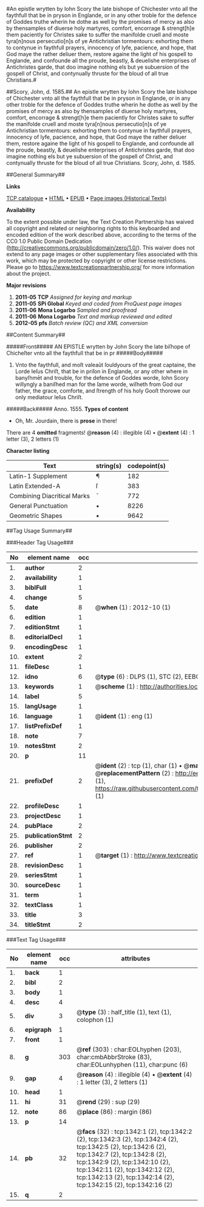 #An epistle wrytten by Iohn Scory the late bishope of Chichester vnto all the faythfull that be in pryson in Englande, or in any other troble for the defence of Goddes truthe wherin he dothe as well by the promises of mercy as also by thensamples of diuerse holy martyres, comfort, encorrage & strengt[h]e them paciently for Christes sake to suffer the manifolde cruell and moste tyra[n]nous persecutio[n]s of ye Antichristian tormentours: exhorting them to contynue in faythfull prayers, innocency of lyfe, pacience, and hope, that God maye the rather deliuer them, restore againe the light of his gospell to Englande, and confounde all the proude, beastly, & deuelishe enterprises of Antichristes garde, that doo imagine nothing els but ye subuersion of the gospell of Christ, and contynually thruste for the bloud of all true Christians.#

##Scory, John, d. 1585.##
An epistle wrytten by Iohn Scory the late bishope of Chichester vnto all the faythfull that be in pryson in Englande, or in any other troble for the defence of Goddes truthe wherin he dothe as well by the promises of mercy as also by thensamples of diuerse holy martyres, comfort, encorrage & strengt[h]e them paciently for Christes sake to suffer the manifolde cruell and moste tyra[n]nous persecutio[n]s of ye Antichristian tormentours: exhorting them to contynue in faythfull prayers, innocency of lyfe, pacience, and hope, that God maye the rather deliuer them, restore againe the light of his gospell to Englande, and confounde all the proude, beastly, & deuelishe enterprises of Antichristes garde, that doo imagine nothing els but ye subuersion of the gospell of Christ, and contynually thruste for the bloud of all true Christians.
Scory, John, d. 1585.

##General Summary##

**Links**

[TCP catalogue](http://www.ota.ox.ac.uk/tcp/)  • 
[HTML](http://tei.it.ox.ac.uk/tcp/Texts-HTML/free/A11/A11613.html)  • 
[EPUB](http://tei.it.ox.ac.uk/tcp/Texts-EPUB/free/A11/A11613.epub) • 
[Page images (Historical Texts)](https://historicaltexts.jisc.ac.uk/eebo-99837038e)

**Availability**

To the extent possible under law, the Text Creation Partnership has waived all copyright and related or neighboring rights to this keyboarded and encoded edition of the work described above, according to the terms of the CC0 1.0 Public Domain Dedication (http://creativecommons.org/publicdomain/zero/1.0/). This waiver does not extend to any page images or other supplementary files associated with this work, which may be protected by copyright or other license restrictions. Please go to https://www.textcreationpartnership.org/ for more information about the project.

**Major revisions**

1. __2011-05__ __TCP__ *Assigned for keying and markup*
1. __2011-05__ __SPi Global__ *Keyed and coded from ProQuest page images*
1. __2011-06__ __Mona Logarbo__ *Sampled and proofread*
1. __2011-06__ __Mona Logarbo__ *Text and markup reviewed and edited*
1. __2012-05__ __pfs__ *Batch review (QC) and XML conversion*

##Content Summary##

#####Front#####
AN EPISTLE wrytten by John Scory the late biſhope of Chicheſter vnto all the faythfull that be in pr
#####Body#####

1. Vnto the faythfull, and moſt valeaūt ſouldyours of the great captaine, the Lorde Ieſus Chriſt, that be in priſon in Englande, or any other where in banyſhmēt and trouble, for the defence of Goddes worde, Iohn Scory willyngly a baniſhed man for the ſame worde, wiſheth from God our father, the grace, comforte, and ſtrength of his holy Gooſt thorowe our only mediatour Ieſus Chriſt.

#####Back#####
Anno. 1555.
**Types of content**

  * Oh, Mr. Jourdain, there is **prose** in there!

There are 4 **omitted** fragments! 
 @__reason__ (4) : illegible (4)  •  @__extent__ (4) : 1 letter (3), 2 letters (1)

**Character listing**


|Text|string(s)|codepoint(s)|
|---|---|---|
|Latin-1 Supplement|¶|182|
|Latin Extended-A|ſ|383|
|Combining             Diacritical Marks|̄|772|
|General Punctuation|•|8226|
|Geometric Shapes|▪|9642|

##Tag Usage Summary##

###Header Tag Usage###

|No|element name|occ|attributes|
|---|---|---|---|
|1.|__author__|2||
|2.|__availability__|1||
|3.|__biblFull__|1||
|4.|__change__|5||
|5.|__date__|8| @__when__ (1) : 2012-10 (1)|
|6.|__edition__|1||
|7.|__editionStmt__|1||
|8.|__editorialDecl__|1||
|9.|__encodingDesc__|1||
|10.|__extent__|2||
|11.|__fileDesc__|1||
|12.|__idno__|6| @__type__ (6) : DLPS (1), STC (2), EEBO-CITATION (1), PROQUEST (1), VID (1)|
|13.|__keywords__|1| @__scheme__ (1) : http://authorities.loc.gov/ (1)|
|14.|__label__|5||
|15.|__langUsage__|1||
|16.|__language__|1| @__ident__ (1) : eng (1)|
|17.|__listPrefixDef__|1||
|18.|__note__|7||
|19.|__notesStmt__|2||
|20.|__p__|11||
|21.|__prefixDef__|2| @__ident__ (2) : tcp (1), char (1)  •  @__matchPattern__ (2) : ([0-9\-]+):([0-9IVX]+) (1), (.+) (1)  •  @__replacementPattern__ (2) : http://eebo.chadwyck.com/downloadtiff?vid=$1&page=$2 (1), https://raw.githubusercontent.com/textcreationpartnership/Texts/master/tcpchars.xml#$1 (1)|
|22.|__profileDesc__|1||
|23.|__projectDesc__|1||
|24.|__pubPlace__|2||
|25.|__publicationStmt__|2||
|26.|__publisher__|2||
|27.|__ref__|1| @__target__ (1) : http://www.textcreationpartnership.org/docs/. (1)|
|28.|__revisionDesc__|1||
|29.|__seriesStmt__|1||
|30.|__sourceDesc__|1||
|31.|__term__|1||
|32.|__textClass__|1||
|33.|__title__|3||
|34.|__titleStmt__|2||


###Text Tag Usage###

|No|element name|occ|attributes|
|---|---|---|---|
|1.|__back__|1||
|2.|__bibl__|2||
|3.|__body__|1||
|4.|__desc__|4||
|5.|__div__|3| @__type__ (3) : half_title (1), text (1), colophon (1)|
|6.|__epigraph__|1||
|7.|__front__|1||
|8.|__g__|303| @__ref__ (303) : char:EOLhyphen (203), char:cmbAbbrStroke (83), char:EOLunhyphen (11), char:punc (6)|
|9.|__gap__|4| @__reason__ (4) : illegible (4)  •  @__extent__ (4) : 1 letter (3), 2 letters (1)|
|10.|__head__|1||
|11.|__hi__|31| @__rend__ (29) : sup (29)|
|12.|__note__|86| @__place__ (86) : margin (86)|
|13.|__p__|14||
|14.|__pb__|32| @__facs__ (32) : tcp:1342:1 (2), tcp:1342:2 (2), tcp:1342:3 (2), tcp:1342:4 (2), tcp:1342:5 (2), tcp:1342:6 (2), tcp:1342:7 (2), tcp:1342:8 (2), tcp:1342:9 (2), tcp:1342:10 (2), tcp:1342:11 (2), tcp:1342:12 (2), tcp:1342:13 (2), tcp:1342:14 (2), tcp:1342:15 (2), tcp:1342:16 (2)|
|15.|__q__|2||
